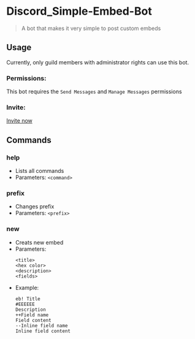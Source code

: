 # Discord_Simple-Embed-Bot

> A bot that makes it very simple to post custom embeds

## Usage
Currently, only guild members with administrator rights can use this bot.

### Permissions:
This bot requires the `Send Messages` and `Manage Messages` permissions

### Invite:
[Invite now](https://discord.com/api/oauth2/authorize?client_id=808830741546008577&permissions=26624&scope=bot)

## Commands
### help
  * Lists all commands
  * Parameters: `<command>`

### prefix
  * Changes prefix
  * Parameters: `<prefix>`
    
### new
  * Creats new embed
  * Parameters:
    ```
    <title>
    <hex color>
    <description>
    <fields>
    ```
  * Example:
    ```
    eb! Title
    #EEEEEE
    Description
    ++Field name
    Field content
    --Inline field name
    Inline field content
    ```
